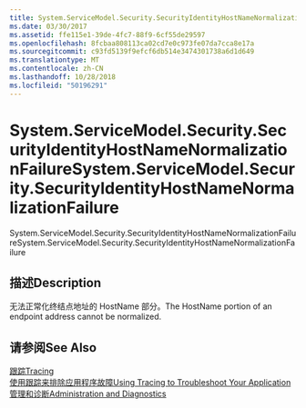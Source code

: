 ```yaml
---
title: System.ServiceModel.Security.SecurityIdentityHostNameNormalizationFailure
ms.date: 03/30/2017
ms.assetid: ffe115e1-39de-4fc7-88f9-6cf55de29597
ms.openlocfilehash: 8fcbaa808113ca02cd7e0c973fe07da7cca8e17a
ms.sourcegitcommit: c93fd5139f9efcf6db514e3474301738a6d1d649
ms.translationtype: MT
ms.contentlocale: zh-CN
ms.lasthandoff: 10/28/2018
ms.locfileid: "50196291"
---
```

# <a name="systemservicemodelsecuritysecurityidentityhostnamenormalizationfailure"></a><span data-ttu-id="56bd5-102">System.ServiceModel.Security.SecurityIdentityHostNameNormalizationFailure</span><span class="sxs-lookup"><span data-stu-id="56bd5-102">System.ServiceModel.Security.SecurityIdentityHostNameNormalizationFailure</span></span>
<span data-ttu-id="56bd5-103">System.ServiceModel.Security.SecurityIdentityHostNameNormalizationFailure</span><span class="sxs-lookup"><span data-stu-id="56bd5-103">System.ServiceModel.Security.SecurityIdentityHostNameNormalizationFailure</span></span>  
  
## <a name="description"></a><span data-ttu-id="56bd5-104">描述</span><span class="sxs-lookup"><span data-stu-id="56bd5-104">Description</span></span>  
 <span data-ttu-id="56bd5-105">无法正常化终结点地址的 HostName 部分。</span><span class="sxs-lookup"><span data-stu-id="56bd5-105">The HostName portion of an endpoint address cannot be normalized.</span></span>  
  
## <a name="see-also"></a><span data-ttu-id="56bd5-106">请参阅</span><span class="sxs-lookup"><span data-stu-id="56bd5-106">See Also</span></span>  
 [<span data-ttu-id="56bd5-107">跟踪</span><span class="sxs-lookup"><span data-stu-id="56bd5-107">Tracing</span></span>](../../../../../docs/framework/wcf/diagnostics/tracing/index.md)  
 [<span data-ttu-id="56bd5-108">使用跟踪来排除应用程序故障</span><span class="sxs-lookup"><span data-stu-id="56bd5-108">Using Tracing to Troubleshoot Your Application</span></span>](../../../../../docs/framework/wcf/diagnostics/tracing/using-tracing-to-troubleshoot-your-application.md)  
 [<span data-ttu-id="56bd5-109">管理和诊断</span><span class="sxs-lookup"><span data-stu-id="56bd5-109">Administration and Diagnostics</span></span>](../../../../../docs/framework/wcf/diagnostics/index.md)
